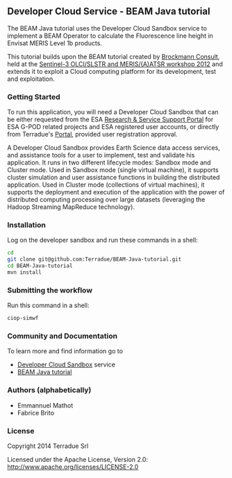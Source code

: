 ## Developer Cloud Service - BEAM Java tutorial

The BEAM Java tutorial uses the Developer Cloud Sandbox service to implement a BEAM Operator to calculate the Fluorescence line height in Envisat MERIS Level 1b products.

This tutorial builds upon the BEAM tutorial created by [Brockmann Consult](http://www.brockmann-consult.de), held at the [Sentinel-3 OLCI/SLSTR and MERIS/(A)ATSR workshop 2012](http://www.sen3symposium.org/) and extends it to exploit a Cloud computing platform for its development, test and exploitation.

### Getting Started 

To run this application, you will need a Developer Cloud Sandbox that can be either requested from the ESA [Research & Service Support Portal](http://eogrid.esrin.esa.int/cloudtoolbox/) for ESA G-POD related projects and ESA registered user accounts, or directly from Terradue's [Portal](http://www.terradue.com/partners), provided user registration approval. 

A Developer Cloud Sandbox provides Earth Science data access services, and assistance tools for a user to implement, test and validate his application.
It runs in two different lifecycle modes: Sandbox mode and Cluster mode. 
Used in Sandbox mode (single virtual machine), it supports cluster simulation and user assistance functions in building the distributed application.
Used in Cluster mode (collections of virtual machines), it supports the deployment and execution of the application with the power of distributed computing processing over large datasets (leveraging the Hadoop Streaming MapReduce technology). 
### Installation 

Log on the developer sandbox and run these commands in a shell:

```bash
cd
git clone git@github.com:Terradue/BEAM-Java-tutorial.git
cd BEAM-Java-tutorial
mvn install
```

### Submitting the workflow

Run this command in a shell:

```bash
ciop-simwf
```

### Community and Documentation

To learn more and find information go to 

* [Developer Cloud Sandbox](http://docs.terradue.com/developer) service 
* [BEAM Java tutorial](http://docs.terradue.com/developer/field/ocean_color/lib_beam_flh) 

### Authors (alphabetically)

* Emmannuel Mathot 
* Fabrice Brito

### License

Copyright 2014 Terradue Srl

Licensed under the Apache License, Version 2.0: http://www.apache.org/licenses/LICENSE-2.0
